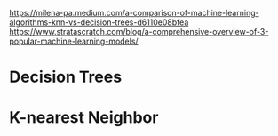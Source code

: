 https://milena-pa.medium.com/a-comparison-of-machine-learning-algorithms-knn-vs-decision-trees-d6110e08bfea
https://www.stratascratch.com/blog/a-comprehensive-overview-of-3-popular-machine-learning-models/

# Decision Trees

# K-nearest Neighbor
